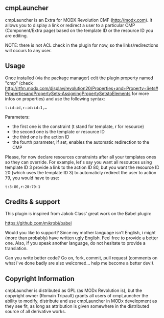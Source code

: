 ## cmpLauncher

cmpLauncher is an Extra for MODX Revolution CMF (http://modx.com).
It allows you to display a link or redirect a user to a particular CMP (Component/Extra page)
based on the template ID or the resource ID you are editing.

NOTE: there is not ACL check in the plugin for now, so the links/redirections will occurs to any user.

## Usage

Once installed (via the package manager) edit the plugin property named "cmp" (check http://rtfm.modx.com/display/revolution20/Properties+and+Property+Sets#PropertiesandPropertySets-AssigningPropertySetstoElements for more infos on properties)
and use the following syntax:

`t:id:id,r:id:id:1,…`

Parameters:

* the first one is the constraint (t stand for template, r for resource)
* the second one is the template or resource ID
* the third one is the action ID
* the fourth parameter, if set, enables the automatic redirection to the CMP

Please, for now declare resources constraints after all your templates ones so
they can override. For example, let's say you want all resources using template ID 3
provide a link to the action ID 80, but you want the resource ID 20 (which uses the
template ID 3) to automaticly redirect the user to action 79, you would have to use:

`t:3:80,r:20:79:1`


## Credits & support

This plugin is inspired from Jakob Class' great work on the Babel plugin:

https://github.com/mikrobi/babel

Would you like to support?
Since my mother language isn't English, i might (more than probably) have written
ugly English. Feel free to provide a better one. Also, if you speak another language,
do not hesitate to provide a translation.

Can you write better code? Go on, fork, commit, pull request (comments on what i've
done badly are also welcomed… help me become a better dev!).

## Copyright Information

cmpLauncher is distributed as GPL (as MODx Revolution is), but the copyright owner
(Romain Tripault) grants all users of cmpLauncher the ability to modify, distribute
and use cmpLauncher in MODx development as they see fit, as long as attribution
is given somewhere in the distributed source of all derivative works.